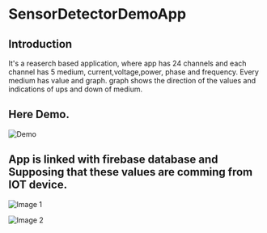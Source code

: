 # SensorDetectorDemoApp

## Introduction
It's a reaserch based application, where app has 24 channels and each channel has 5 medium, current,voltage,power, phase and frequency.
Every medium has value and graph. graph shows the direction of the values and indications of ups and down of medium.

## Here Demo.

![Demo](https://github.com/shahzadafridi/SensorDetectorDemoApp/blob/master/20190907_210537.gif?raw=true "Demo")

## App is linked with firebase database and Supposing that these values are comming from IOT device.

![Image 1](https://i.imgur.com/XKh0uE0.jpg)


![Image 2](https://i.imgur.com/JrK75eR.jpg)


